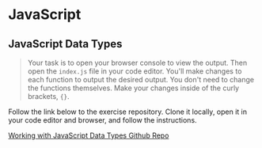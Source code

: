# JavaScript

## JavaScript Data Types

> Your task is to open your browser console to view the output. Then open the `index.js` file in your code editor. You'll make changes to each function to output the desired output. You don't need to change the functions themselves. Make your changes inside of the curly brackets, `{}`.

Follow the link below to the exercise repository. Clone it locally, open it in your code editor and browser, and follow the instructions.

[Working with JavaScript Data Types Github Repo](https://github.com/ccs-fall-2023/exercises/tree/main/javascript-types)